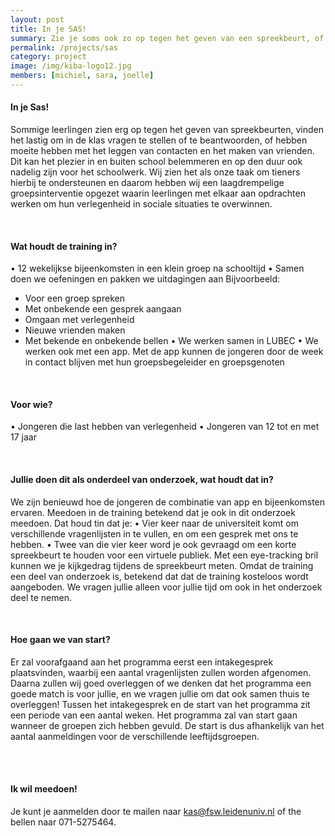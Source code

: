 ```yaml
---
layout: post
title: In je SAS!
summary: Zie je soms ook zo op tegen het geven van een spreekbeurt, of vind je het lastig om vragen te stellen in de klas of the beantwoorden, misschien is de training In je SAS! wel iets voor jou!
permalink: /projects/sas
category: project
image: /img/kiba-logo12.jpg
members: [michiel, sara, joelle]
---
```


#### In je Sas! 
Sommige leerlingen zien erg op tegen het geven van spreekbeurten, vinden het lastig om in de klas vragen te stellen of te beantwoorden, of hebben moeite hebben met het leggen van contacten en het maken van vrienden. Dit kan het plezier in en buiten school belemmeren en op den duur ook nadelig zijn voor het schoolwerk.
Wij zien het als onze taak om tieners hierbij te ondersteunen en daarom hebben wij een laagdrempelige groepsinterventie opgezet waarin leerlingen met elkaar aan opdrachten werken om hun verlegenheid in sociale situaties te overwinnen.

<br>

#### Wat houdt de training in?
•	12 wekelijkse bijeenkomsten in een klein groep na schooltijd
•	Samen doen we oefeningen en pakken we uitdagingen aan
Bijvoorbeeld:
-	Voor een groep spreken
-	Met onbekende een gesprek aangaan
-	Omgaan met verlegenheid
-	Nieuwe vrienden maken
-	Met bekende en onbekende bellen
•	We werken samen in LUBEC
•	We werken ook met een app. Met de app kunnen de jongeren door de week in contact blijven met hun groepsbegeleider en groepsgenoten

<br>

#### Voor wie?
•	Jongeren die last hebben van verlegenheid
•	Jongeren van 12 tot en met 17 jaar

<br>

#### Jullie doen dit als onderdeel van onderzoek, wat houdt dat in?
We zijn benieuwd hoe de jongeren de combinatie van app en bijeenkomsten ervaren. Meedoen in de training betekend dat je ook in dit onderzoek meedoen. Dat houd tin dat je:
•	Vier keer naar de universiteit komt om verschillende vragenlijsten in te vullen, en om een gesprek met ons te hebben.
•	Twee van die vier keer word je ook gevraagd om een korte spreekbeurt te houden voor een virtuele publiek. Met een eye-tracking bril kunnen we je kijkgedrag tijdens de spreekbeurt meten.
Omdat de training een deel van onderzoek is, betekend dat dat de training kosteloos wordt aangeboden. We vragen jullie alleen voor jullie tijd om ook in het onderzoek deel te nemen.

<br>

#### Hoe gaan we van start?
Er zal voorafgaand aan het programma eerst een intakegesprek plaatsvinden, waarbij een aantal vragenlijsten zullen worden afgenomen. Daarna zullen wij goed overleggen of we denken dat het programma een goede match is voor jullie, en we vragen jullie om dat ook samen thuis te overleggen!
Tussen het intakegesprek en de start van het programma zit een periode van een aantal weken. Het programma zal van start gaan wanneer de groepen zich hebben gevuld. De start is dus afhankelijk van het aantal aanmeldingen voor de verschillende leeftijdsgroepen.

<br>
<br>

#### Ik wil meedoen!
Je kunt je aanmelden door te mailen naar kas@fsw.leidenuniv.nl of the bellen naar 071-5275464.

<br>
